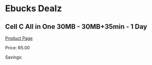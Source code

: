 
# Ebucks Dealz
## Cell C All in One 30MB - 30MB+35min - 1 Day
[Product Page](https://www.ebucks.com/web/shop/productSelected.do?prodId=1028410340&catId=300)

Price: R5.00

Savings: 


	